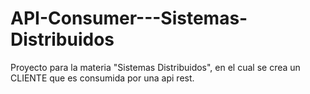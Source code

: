 # API-Consumer---Sistemas-Distribuidos
Proyecto para la materia "Sistemas Distribuidos", en el cual se crea un CLIENTE que es consumida por una api rest.

